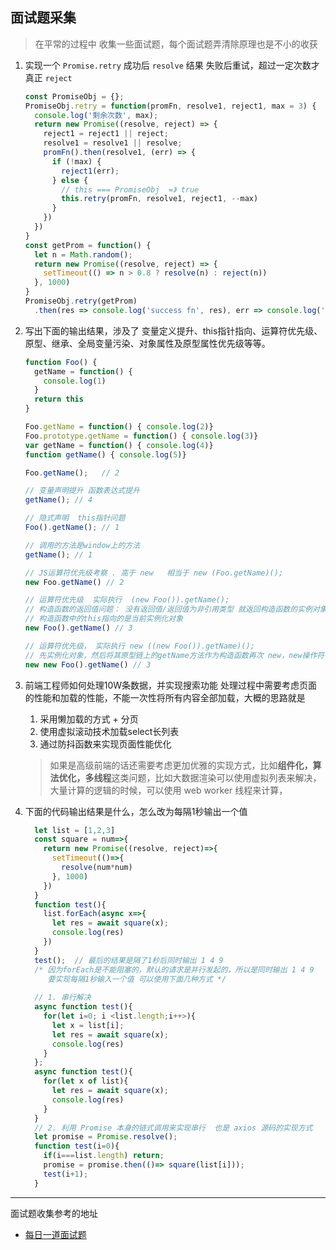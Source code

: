 ## 面试题采集

> 在平常的过程中 收集一些面试题，每个面试题弄清除原理也是不小的收获

1. 实现一个 `Promise.retry` 成功后 `resolve` 结果 失败后重试，超过一定次数才真正 `reject`

   ```js
   const PromiseObj = {};
   PromiseObj.retry = function(promFn, resolve1, reject1, max = 3) {
     console.log('剩余次数', max);
     return new Promise((resolve, reject) => {
       reject1 = reject1 || reject;
       resolve1 = resolve1 || resolve;
       promFn().then(resolve1, (err) => {
         if (!max) {
           reject1(err);
         } else {
           // this === PromiseObj  =》 true
           this.retry(promFn, resolve1, reject1, --max)
         }
       })
     })
   }
   const getProm = function() {
     let n = Math.random();
     return new Promise((resolve, reject) => {
       setTimeout(() => n > 0.8 ? resolve(n) : reject(n))
     }, 1000)
   }
   PromiseObj.retry(getProm)
     .then(res => console.log('success fn', res), err => console.log('fail fn', err))
   ```

2. 写出下面的输出结果，涉及了 变量定义提升、this指针指向、运算符优先级、原型、继承、全局变量污染、对象属性及原型属性优先级等等。
    ```js
    function Foo() {
      getName = function() {
        console.log(1)
      }
      return this
    }

    Foo.getName = function() { console.log(2)}
    Foo.prototype.getName = function() { console.log(3)}
    var getName = function() { console.log(4)}
    function getName() { console.log(5)}

    Foo.getName();   // 2

    // 变量声明提升 函数表达式提升
    getName(); // 4

    // 隐式声明  this指针问题
    Foo().getName(); // 1

    // 调用的方法是window上的方法
    getName(); // 1

    // JS运算符优先级考察 . 高于 new   相当于 new (Foo.getName)();
    new Foo.getName() // 2

    // 运算符优先级  实际执行  (new Foo()).getName();
    // 构造函数的返回值问题： 没有返回值/返回值为非引用类型 就返回构造函数的实例对象   返回值为引用类型则实际返回这个引用类型
    // 构造函数中的this指向的是当前实例化对象
    new Foo().getName() // 3

    // 运算符优先级， 实际执行 new ((new Foo()).getName)();
    // 先实例化对象，然后将其原型链上的getName方法作为构造函数再次 new，new操作符做了哪些操作
    new new Foo().getName() // 3
    ```

3. 前端工程师如何处理10W条数据，并实现搜索功能
   处理过程中需要考虑页面的性能和加载的性能，不能一次性将所有内容全部加载，大概的思路就是
    1. 采用懒加载的方式 + 分页
    2. 使用虚拟滚动技术加载select长列表
    3. 通过防抖函数来实现页面性能优化

    > 如果是高级前端的话还需要考虑更加优雅的实现方式，比如**组件化，算法优化，多线程**这类问题，比如大数据渲染可以使用虚拟列表来解决， 大量计算的逻辑的时候，可以使用 web worker 线程来计算，

4. 下面的代码输出结果是什么，怎么改为每隔1秒输出一个值
    ```js
      let list = [1,2,3]
      const square = num=>{
        return new Promise((resolve, reject)=>{
          setTimeout(()=>{
            resolve(num*num)
          }, 1000)
        })
      }
      function test(){
        list.forEach(async x=>{
          let res = await square(x);
          console.log(res)
        })
      }
      test();  // 最后的结果是隔了1秒后同时输出 1 4 9  
      /* 因为forEach是不能阻塞的，默认的请求是并行发起的，所以是同时输出 1 4 9  
         要实现每隔1秒输入一个值 可以使用下面几种方式 */
      
      // 1. 串行解决
      async function test(){
        for(let i=0; i <list.length;i++>){
          let x = list[i];
          let res = await square(x);
          console.log(res)
        }
      };
      async function test(){
        for(let x of list){
          let res = await square(x);
          console.log(res)
        }
      }
      // 2. 利用 Promise 本身的链式调用来实现串行  也是 axios 源码的实现方式
      let promise = Promise.resolve();
      function test(i=0){
        if(i===list.length) return;
        promise = promise.then(()=> square(list[i]));
        test(i+1);
      }
    ```



---

面试题收集参考的地址

- [每日一道面试题](https://github.com/Advanced-Frontend/Daily-Interview-Question)